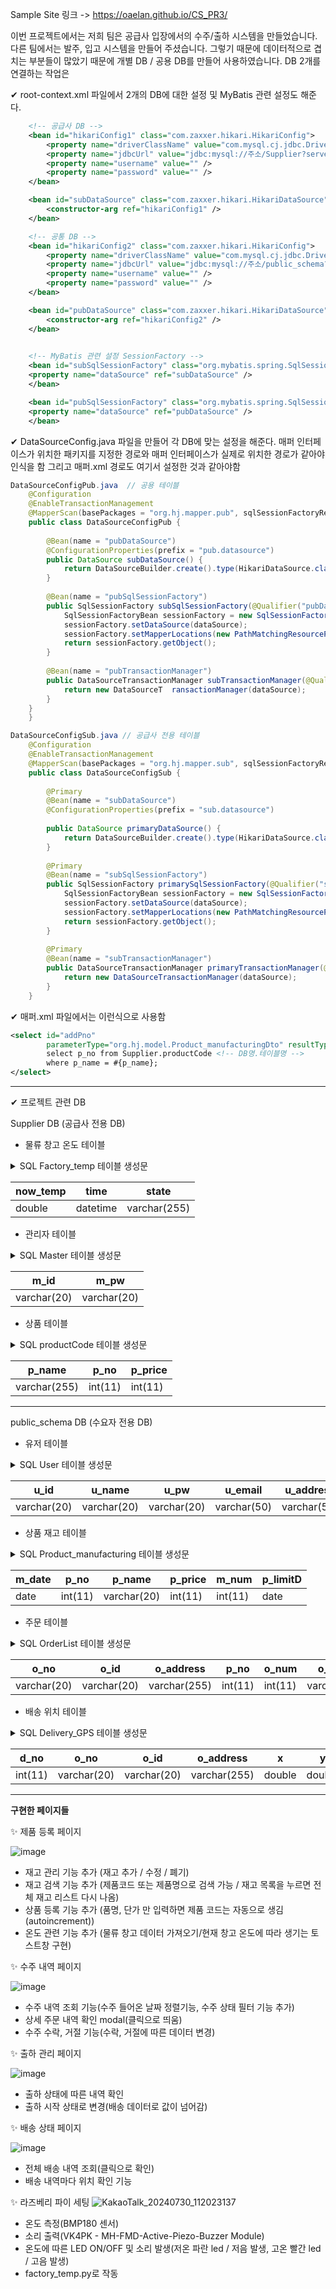 Sample Site 링크 -> https://oaelan.github.io/CS_PR3/

이번 프로젝트에서는 저희 팀은 공급사 입장에서의 수주/출하 시스템을 만들었습니다.
다른 팀에서는 발주, 입고 시스템을 만들어 주셨습니다.
그렇기 때문에 데이터적으로 겹치는 부분들이 많았기 때문에 개별 DB / 공용 DB를 만들어 사용하였습니다.
DB 2개를 연결하는 작업은

✔ root-context.xml 파일에서 2개의 DB에 대한 설정 및 MyBatis 관련 설정도 해준다.
```xml
	<!-- 공급사 DB -->
	<bean id="hikariConfig1" class="com.zaxxer.hikari.HikariConfig">
		<property name="driverClassName" value="com.mysql.cj.jdbc.Driver" />
		<property name="jdbcUrl" value="jdbc:mysql://주소/Supplier?serverTimezone=Asia/Seoul" />
		<property name="username" value="" />
		<property name="password" value="" />
	</bean>

	<bean id="subDataSource" class="com.zaxxer.hikari.HikariDataSource" destroy-method="close">
		<constructor-arg ref="hikariConfig1" />
	</bean>

	<!-- 공통 DB -->
	<bean id="hikariConfig2" class="com.zaxxer.hikari.HikariConfig">
		<property name="driverClassName" value="com.mysql.cj.jdbc.Driver" />
		<property name="jdbcUrl" value="jdbc:mysql://주소/public_schema?serverTimezone=Asia/Seoul" />
		<property name="username" value="" />
		<property name="password" value="" />
	</bean>

	<bean id="pubDataSource" class="com.zaxxer.hikari.HikariDataSource" destroy-method="close">
		<constructor-arg ref="hikariConfig2" />
	</bean>

	
	<!-- MyBatis 관련 설정 SessionFactory -->
	<bean id="subSqlSessionFactory" class="org.mybatis.spring.SqlSessionFactoryBean" primary="true">
    <property name="dataSource" ref="subDataSource" />
	</bean>

	<bean id="pubSqlSessionFactory" class="org.mybatis.spring.SqlSessionFactoryBean" >
    <property name="dataSource" ref="pubDataSource" />
	</bean>
 ```
✔ DataSourceConfig.java 파일을 만들어 각 DB에 맞는 설정을 해준다.
    매퍼 인터페이스가 위치한 패키지를 지정한 경로와 매퍼 인터페이스가 실제로 위치한 경로가 같아야 인식을 함
    그리고 매퍼.xml 경로도 여기서 설정한 것과 같아야함
```java
DataSourceConfigPub.java  // 공용 테이블
    @Configuration
    @EnableTransactionManagement
    @MapperScan(basePackages = "org.hj.mapper.pub", sqlSessionFactoryRef = "pubSqlSessionFactory")// 매퍼 인터페이스가 위치한 패키지 지정
    public class DataSourceConfigPub {
    	
    	@Bean(name = "pubDataSource")
        @ConfigurationProperties(prefix = "pub.datasource")
        public DataSource subDataSource() {
            return DataSourceBuilder.create().type(HikariDataSource.class).build();
        }
    
        @Bean(name = "pubSqlSessionFactory")
        public SqlSessionFactory subSqlSessionFactory(@Qualifier("pubDataSource") DataSource dataSource) throws Exception {
            SqlSessionFactoryBean sessionFactory = new SqlSessionFactoryBean();
            sessionFactory.setDataSource(dataSource);
            sessionFactory.setMapperLocations(new PathMatchingResourcePatternResolver().getResources("classpath:org/hj/mapper/pub/*Mapper.xml"));
            return sessionFactory.getObject();
        }
    
        @Bean(name = "pubTransactionManager")
        public DataSourceTransactionManager subTransactionManager(@Qualifier("pubDataSource") DataSource dataSource) {
            return new DataSourceT	ransactionManager(dataSource);
        }
    }
    }

DataSourceConfigSub.java // 공급사 전용 테이블
    @Configuration
    @EnableTransactionManagement
    @MapperScan(basePackages = "org.hj.mapper.sub", sqlSessionFactoryRef = "subSqlSessionFactory")// 매퍼 인터페이스가 위치한 패키지 지정
    public class DataSourceConfigSub {
    
        @Primary
        @Bean(name = "subDataSource")
        @ConfigurationProperties(prefix = "sub.datasource")
       
        public DataSource primaryDataSource() {
            return DataSourceBuilder.create().type(HikariDataSource.class).build();
        }
    
        @Primary
        @Bean(name = "subSqlSessionFactory")
        public SqlSessionFactory primarySqlSessionFactory(@Qualifier("subDataSource") DataSource dataSource) throws Exception {
            SqlSessionFactoryBean sessionFactory = new SqlSessionFactoryBean();
            sessionFactory.setDataSource(dataSource);
            sessionFactory.setMapperLocations(new PathMatchingResourcePatternResolver().getResources("classpath:org/hj/mapper/sub/*Mapper.xml"));
            return sessionFactory.getObject();
        }
    
        @Primary
        @Bean(name = "subTransactionManager")
        public DataSourceTransactionManager primaryTransactionManager(@Qualifier("subDataSource") DataSource dataSource) {
            return new DataSourceTransactionManager(dataSource);
        }
    }
```
✔ 매퍼.xml 파일에서는 이런식으로 사용함
```xml
<select id="addPno"
		parameterType="org.hj.model.Product_manufacturingDto" resultType="int">
		select p_no from Supplier.productCode <!-- DB명.테이블명 -->
		where p_name = #{p_name};
</select>
```
-----------------------------------------------------------------------------------
✔ 프로젝트 관련 DB 

Supplier DB (공급사 전용 DB)

  - 물류 창고 온도 테이블
    
<details><summary>SQL Factory_temp 테이블 생성문
</summary>

CREATE TABLE `Factory_temp` (
`now_temp` double NOT NULL,
`time` datetime DEFAULT current_timestamp(),
`state` varchar(255) DEFAULT NULL
)
</details>   
  

| now_temp | time | state |
| --- | --- | --- |
| double | datetime | varchar(255) |


  - 관리자 테이블
<details><summary>SQL Master 테이블 생성문
</summary>

CREATE TABLE `Master` (
  `m_id` varchar(20) NOT NULL,
  `m_pw` varchar(20) NOT NULL,
  PRIMARY KEY (`m_id`
)
</details>  
    
  

| m_id | m_pw |
| --- | --- |
| varchar(20) | varchar(20) |


  - 상품 테이블
<details><summary>SQL productCode 테이블 생성문
</summary>
	
CREATE TABLE `productCode` (
`p_name` varchar(255) DEFAULT NULL,
`p_no` int(11) NOT NULL AUTO_INCREMENT,
`p_price` int(11) DEFAULT NULL,PRIMARY KEY (`p_no`
)

</details>      


| p_name | p_no | p_price |
| --- | --- | --- |
| varchar(255) | int(11) | int(11) |

----------------------------------------------------


public_schema DB (수요자 전용 DB)

- 유저 테이블
<details><summary>SQL User 테이블 생성문
</summary>

CREATE TABLE `User` (
   `u_id` varchar(20) NOT NULL,
   `u_name` varchar(20) NOT NULL,
   `u_pw` varchar(20) NOT NULL,
   `u_email` varchar(50) NOT NULL,
   `u_address` varchar(50) NOT NULL,
   `u_no` varchar(10) NOT NULL,
   PRIMARY KEY (`u_id`)
  )

</details>   

  
| u_id | u_name | u_pw | u_email | u_address | u_no |
| --- | --- | --- | --- | --- | --- |
| varchar(20) | varchar(20) | varchar(20) | varchar(50) | varchar(50) | varchar(10) |


 - 상품 재고 테이블
 <details><summary>SQL Product_manufacturing 테이블 생성문
</summary>

CREATE TABLE `Product_manufacturing` (
   `m_date` date NOT NULL,
   `p_no` int(11) NOT NULL,
   `p_name` varchar(20) NOT NULL,
   `p_price` int(11) NOT NULL,
   `m_num` int(11) NOT NULL,
   `p_limitD` date NOT NULL
)

</details>   
 

| m_date | p_no | p_name | p_price | m_num | p_limitD |
| --- | --- | --- | --- | --- | --- |
| date | int(11) | varchar(20) | int(11) | int(11) | date |


- 주문 테이블
<details><summary>SQL OrderList 테이블 생성문
</summary>
CREATE TABLE `OrderList` (
   `o_no` varchar(20) NOT NULL,
   `o_id` varchar(20) NOT NULL,
   `o_address` varchar(255) NOT NULL,
   `p_no` int(11) NOT NULL,
   `o_num` int(11) NOT NULL,
   `o_Total` varchar(20) NOT NULL,
   `o_date` date NOT NULL,
   `o_permit` tinyint(1) NULL
  )

</details>   

  
| o_no | o_id | o_address | p_no | o_num | o_Total | o_date | o_permit |
| --- | --- | --- | --- | --- | --- | --- | --- |
| varchar(20) | varchar(20) | varchar(255) | int(11) | int(11) | varchar(20) | date | tinyint(1) |




- 배송 위치 테이블
<details><summary> SQL Delivery_GPS 테이블 생성문
</summary>

CREATE TABLE `Delivery_GPS` (
   `d_no` int(11) NOT NULL AUTO_INCREMENT,
   `o_no` varchar(20) NOT NULL,
   `o_id` varchar(20) NOT NULL,
   `o_address` varchar(255) NOT NULL,
   `x` double DEFAULT NULL,
   `y` double DEFAULT NULL,
   `d_complete` tinyint(1) DEF...
  )

</details> 

  
| d_no | o_no | o_id | o_address | x | y | d_complete |
| --- | --- | --- | --- | --- | --- | --- |
| int(11) | varchar(20) | varchar(20) | varchar(255) | double | double | tinyint(1) |


--------------------------------------------------------------------


**구현한 페이지들**


✨ 제품 등록 페이지

![image](https://github.com/user-attachments/assets/04ee983d-920c-439f-9782-5c4b796f59ec)

- 재고 관리 기능 추가 (재고 추가 / 수정 / 폐기)
- 재고 검색 기능 추가 (제품코드 또는 제품명으로 검색 가능 / 재고 목록을 누르면 전체 재고 리스트 다시 나옴)
- 상품 등록 기능 추가 (품명, 단가 만 입력하면 제품 코드는 자동으로 생김(autoincrement))
- 온도 관련 기능 추가 (물류 창고 데이터 가져오기/현재 창고 온도에 따라 생기는 토스트창 구현)




  
✨ 수주 내역 페이지

![image](https://github.com/user-attachments/assets/74bc79a0-77d9-4d1a-93cc-ec4f2c582958)

- 수주 내역 조회 기능(수주 들어온 날짜 정렬기능, 수주 상태 필터 기능 추가)
- 상세 주문 내역 확인 modal(클릭으로 띄움)
- 수주 수락, 거절 기능(수락, 거절에 따른 데이터 변경)




  
✨ 출하 관리 페이지

![image](https://github.com/user-attachments/assets/367ba30b-aee0-4961-9280-04c4bc37ec84)
- 출하 상태에 따른 내역 확인
- 출하 시작 상태로 변경(배송 데이터로 값이 넘어감)




  
✨ 배송 상태 페이지

![image](https://github.com/user-attachments/assets/c2b04bf0-f4ca-423a-b141-816ce89d62d9)
- 전체 배송 내역 조회(클릭으로 확인)
- 배송 내역마다 위치 확인 기능

  
✨ 라즈베리 파이 세팅
![KakaoTalk_20240730_112023137](https://github.com/user-attachments/assets/367998f8-bc46-4d81-9b65-de6161e2c47b)
- 온도 측정(BMP180 센서)
- 소리 출력(VK4PK - MH-FMD-Active-Piezo-Buzzer Module)
- 온도에 따른 LED ON/OFF 및 소리 발생(저온 파란 led / 저음 발생, 고온 빨간 led / 고음 발생)
- factory_temp.py로 작동
